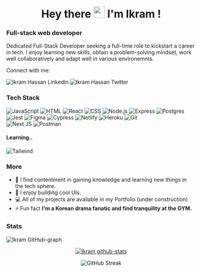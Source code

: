 <!-- <a href="#"><img width="100%" height="auto" src="https://images-wixmp-ed30a86b8c4ca887773594c2.wixmp.com/f/1a51a6de-f960-4f82-b743-c1a61ea08a79/dbesgmc-15a0852a-dd64-461b-8613-33f4613f4d90.png/v1/fill/w_1024,h_576,q_80,strp/programming_wallpaper_by_affanindo_dbesgmc-fullview.jpg?token=eyJ0eXAiOiJKV1QiLCJhbGciOiJIUzI1NiJ9.eyJzdWIiOiJ1cm46YXBwOjdlMGQxODg5ODIyNjQzNzNhNWYwZDQxNWVhMGQyNmUwIiwiaXNzIjoidXJuOmFwcDo3ZTBkMTg4OTgyMjY0MzczYTVmMGQ0MTVlYTBkMjZlMCIsIm9iaiI6W1t7ImhlaWdodCI6Ijw9NTc2IiwicGF0aCI6IlwvZlwvMWE1MWE2ZGUtZjk2MC00ZjgyLWI3NDMtYzFhNjFlYTA4YTc5XC9kYmVzZ21jLTE1YTA4NTJhLWRkNjQtNDYxYi04NjEzLTMzZjQ2MTNmNGQ5MC5wbmciLCJ3aWR0aCI6Ijw9MTAyNCJ9XV0sImF1ZCI6WyJ1cm46c2VydmljZTppbWFnZS5vcGVyYXRpb25zIl19.gwWVGub2H-UkJum8Gs4nAG_BcOSOjWvj21ORAsFbeiw" height="20px"/></a> -->

<h1 align="center">Hey there <img src="https://raw.githubusercontent.com/MartinHeinz/MartinHeinz/master/wave.gif" width="30px"> I'm Ikram !</h1>

### Full-stack web developer

Dedicated Full-Stack Developer seeking a full-time role to kickstart a career in tech. I enjoy learning new skills, obtain a problem-solving mindset, work well collaboratively and adapt well in various environemnts.


Connect with me:

<a href="https://www.linkedin.com/in/ikram-hassan-aa5287bb">
  <img align="left" alt="Ikram Hassan LinkedIn" src="https://img.shields.io/static/v1?style=for-the-badge&message=LinkedIn&color=0A66C2&logo=LinkedIn&logoColor=FFFFFF&label=" />
</a>
<a href="https://twitter.com/ikram_ayax">
  <img align="left" alt="Ikram Hassan Twitter" src="https://img.shields.io/static/v1?style=for-the-badge&message=Twitter&color=1DA1F2&logo=Twitter&logoColor=FFFFFF&label=" />
</a>
<br/>

### Tech Stack
![JavaScript](https://img.shields.io/badge/-javascript-F7DF1E?&style=for-the-badge&logo=javascript&logoColor=black)
![HTML](https://img.shields.io/badge/HTML5-E34F26?style=for-the-badge&logo=html5&logoColor=white) 
![React](https://img.shields.io/badge/-ReactJS-grey?&style=for-the-badge&logo=react&logoColor=61DAFB)
![CSS](https://img.shields.io/badge/-css3-1572B6?&style=for-the-badge&logo=css3&logoColor=white)
![Node.js](https://img.shields.io/badge/Node.js-339933?style=for-the-badge&logo=nodedotjs&logoColor=white)
![Express](https://img.shields.io/badge/Express.js-000000?style=for-the-badge&logo=express&logoColor=white)
![Postgres](https://img.shields.io/badge/postgres-%23316192.svg?style=for-the-badge&logo=postgresql&logoColor=white)
![Jest](https://img.shields.io/badge/-jest-%23C21325?style=for-the-badge&logo=jest&logoColor=white)
![Figma](https://img.shields.io/badge/figma-%23F24E1E.svg?style=for-the-badge&logo=figma&logoColor=white)
![Cypress](https://img.shields.io/badge/-cypress-%23E5E5E5?style=for-the-badge&logo=cypress&logoColor=058a5e)
![Netlify](https://img.shields.io/badge/netlify-%23000000.svg?style=for-the-badge&logo=netlify&logoColor=#00C7B7)
![Heroku](https://img.shields.io/badge/heroku-%23430098.svg?style=for-the-badge&logo=heroku&logoColor)
![Git](https://img.shields.io/badge/git-%23F05033.svg?style=for-the-badge&logo=git&logoColor=white)  
![Next JS](https://img.shields.io/badge/Next-black?style=for-the-badge&logo=next.js&logoColor=white) 
![Postman](https://img.shields.io/badge/Postman-FF6C37?style=for-the-badge&logo=postman&logoColor=white)


#### Learning..
![Tailwind](https://img.shields.io/badge/Tailwind-38B2AC?style=for-the-badge&logo=tailwind-css&logoColor=white)

### More

- 🌱 I find contentment in gaining knowledge and learning new things in the tech sphere.
- 💬 I enjoy building cool UIs.
- 💻 All of my projects are available in my Portfolio (under construction)
- ⚡ Fun fact **I'm a Korean drama fanatic and find tranquility at the GYM.**

### Stats

![Ikram GitHub-graph](https://activity-graph.herokuapp.com/graph?username=IkramH98&theme=react-dark&hide_border=true&area=true)
<!-- ![Ikram Top-Languages](https://github-readme-stats.vercel.app/api/top-langs/?username=IkramH98&langs_count=8&count_private=true&layout=compact&theme=react&hide_border=true&bg_color=0D1117) -->
 

<div align="center">
<a href="https://github.com/IkramH98">
 <img align="center" src="https://github-readme-stats.vercel.app/api?username=IkramH98&show_icons=true&theme=dark&line_height=27&title_color=2EDDD5&bg_color=000000&hide_border=1" alt="Ikram github-stats"/>
</a>


![GitHub Streak](https://github-readme-streak-stats.herokuapp.com?user=IkramH98&theme=great-gatsby&hide_border=true&sideNums=2EDDD5&background=000000&ring=1CC6DD&border=DD2727&currStreakNum=2ACBDD)
  
</div>
